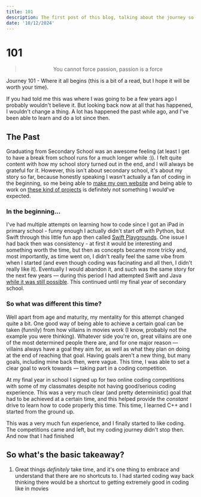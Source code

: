 ```yaml
---
title: 101
description: The first post of this blog, talking about the journey so far.
date: '10/12/2024'
---
```


# 101

> <center>You cannot force passion, passion is a force</center>

Journey 101 - Where it all begins (this is a bit of a read, but I hope it will be worth your time).

If you had told me this was where I was going to be a few years ago I probably wouldn't believe it. But looking back now at all that has happened, I wouldn't change a thing. A lot has happened the past while ago, and I've been able to learn and do a lot since then.

## The Past

Graduating from Secondary School was an awesome feeling (at least I get to have a break from school runs for a much longer while :)). I felt quite content with how my school story turned out in the end, and I will always be grateful for it. However, this isn't about secondary school, it's about my story so far, because honestly speaking I wasn't actually a fan of coding in the beginning, so me being able to [make my own website](https://github.com/nikeokoronkwo/website) and being able to work on [these kind of projects](/projects) is definitely not something I would've expected.

### In the beginning...
I've had multiple attempts on learning how to code since I got an iPad in primary school - funny enough I actually didn't start off with Python, but Swift through this little fun app then called [Swift Playgrounds](https://developer.apple.com/swift-playgrounds/). One issue I had back then was consistency - at first it would be interesting and something worth the time, but then as concepts became more tricky and, most importantly, as time went on, I didn't really feel the same vibe from when I started (and even though coding was facinating and all then, I didn't really like it). Eventually I would abandon it, and such was the same story for the next few years — during this period I had attempted Swift and Java [while it was still possible](https://chromeunboxed.com/google-shutting-down-grasshopper-coding-app). This continued until my final year of secondary school.

### So what was different this time?
Well apart from age and maturity, my mentality for this attempt changed quite a bit. One good way of being able to achieve a certain goal can be taken (funnily) from how villains in movies work (I know, probably not the example you were thinking). 
Whatever side you're on, great villains are one of the most determined people there are, and for one major reason — villains always have a goal they aim for, as well as what they plan on doing at the end of reaching that goal. Having goals aren't a new thing, but many goals, including mine back then, were vague. This time, I was able to set a clear goal to work towards — taking part in a coding competition.

At my final year in school I signed up for two online coding competitions with some of my classmates despite not having good/serious coding experience. This was a very much clear (and pretty deterministic) goal that had to be achieved at a certain time, and this helped provide the _constant_ drive to learn how to code properly this time. This time, I learned C++ and I started from the ground up. 

This was a very much fun experience, and I finally started to like coding. The competitions came and left, but my coding journey didn't stop then. And now that I had finished

## So what's the basic takeaway?
1. Great things _definitely_ take time, and it's one thing to embrace and understand that there are no shortcuts to. I had started coding way back thinking there would be a shortcut to getting extremely good in coding like in movies
